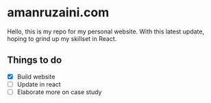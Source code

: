 # amanruzaini.com

Hello, this is my repo for my personal website. With this latest update, hoping to grind up my skillset in React.

## Things to do

- [x] Build website
- [ ] Update in react
- [ ] Elaborate more on case study
